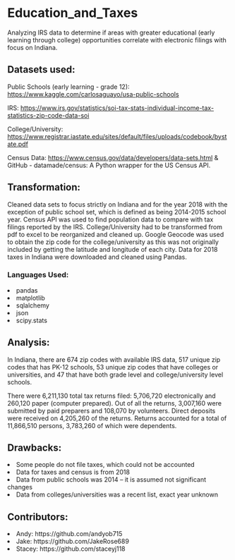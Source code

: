 # Education_and_Taxes
Analyzing IRS data to determine if areas with greater educational (early learning through college) opportunities correlate with electronic filings with focus on Indiana. 

## Datasets used: 

Public Schools (early learning - grade 12): https://www.kaggle.com/carlosaguayo/usa-public-schools

IRS: https://www.irs.gov/statistics/soi-tax-stats-individual-income-tax-statistics-zip-code-data-soi

College/University: https://www.registrar.iastate.edu/sites/default/files/uploads/codebook/bystate.pdf

Census Data: https://www.census.gov/data/developers/data-sets.html & GitHub - datamade/census: A Python wrapper for the US Census API.

## Transformation: 

Cleaned data sets to focus strictly on Indiana and for the year 2018 with the exception of public school set, which is defined as being 2014-2015 school year. Census API was used to find population data to compare with tax filings reported by the IRS. College/University had to be transformed from pdf to excel to be reorganized and cleaned up. Google Geocode was used to obtain the zip code for the college/university as this was not originally included by getting the latitude and longitude of each city. Data for 2018 taxes in Indiana were downloaded and cleaned using Pandas.  

### Languages Used: 
<li>pandas
<li>matplotlib
<li>sqlalchemy
<li>json
<li>scipy.stats

## Analysis: 
In Indiana, there are 674 zip codes with available IRS data, 517 unique zip codes that has PK-12 schools, 53 unique zip codes that have colleges or universities, and 47 that have both grade level and college/university level schools. 

There were 6,211,130 total tax returns filed: 5,706,720 electronically and 260,120 paper (computer prepared). Out of all the returns, 3,007,160 were submitted by paid preparers and 108,070 by volunteers. Direct deposits were received on 4,205,260 of the returns. Returns accounted for a total of 11,866,510 persons, 3,783,260 of which were dependents.




## Drawbacks:

<li>Some people do not file taxes, which could not be accounted
<li>Data for taxes and census is from 2018
<li>Data from public schools was 2014 – it is assumed not significant changes
<li>Data from colleges/universities was a recent list, exact year unknown

## Contributors:

<li> Andy: https://github.com/andyob715
<li> Jake: https://github.com/JakeRose689
<li> Stacey: https://github.com/staceyj118
